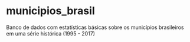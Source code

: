 # municipios_brasil
Banco de dados com estatísticas básicas sobre os municípios brasileiros em uma série histórica (1995 - 2017)
